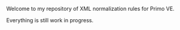 Welcome to my repository of XML normalization rules for Primo VE.

Everything is still work in progress.
